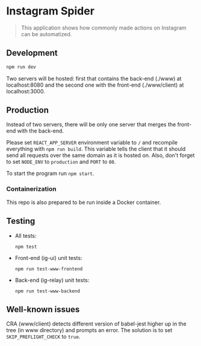 # Instagram Spider

> This application shows how commonly made actions on Instagram can be automatized.

## Development

```bash
npm run dev
```

Two servers will be hosted: first that contains the back-end (./www) at localhost:8080 and the second one with the front-end (./www/client) at localhost:3000.

## Production

Instead of two servers, there will be only one server that merges the front-end with the back-end.

Please set `REACT_APP_SERVER` environment variable to `/` and recompile everything with `npm run build`. This variable tells the client that it should send all requests over the same domain as it is hosted on. Also, don't forget to set `NODE_ENV` to `production` and `PORT` to `80`.

To start the program run `npm start`.

### Containerization

This repo is also prepared to be run inside a Docker container.

## Testing

- All tests:
  ```
  npm test
  ```
- Front-end (ig-ui) unit tests:
  ```
  npm run test-www-frontend
  ```
- Back-end (ig-relay) unit tests:
  ```
  npm run test-www-backend
  ```

## Well-known issues

CRA (www/client) detects different version of babel-jest higher up in the tree (in www directory) and prompts an error.
The solution is to set `SKIP_PREFLIGHT_CHECK` to `true`.
